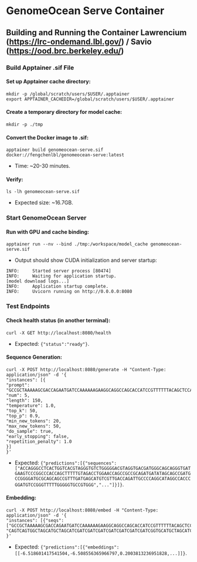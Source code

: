 # GenomeOcean Serve Container

## Building and Running the Container Lawrencium (https://lrc-ondemand.lbl.gov/) / Savio (https://ood.brc.berkeley.edu/)

### Build Apptainer .sif File
#### Set up Apptainer cache directory:
```
mkdir -p /global/scratch/users/$USER/.apptainer
export APPTAINER_CACHEDIR=/global/scratch/users/$USER/.apptainer
```

#### Create a temporary directory for model cache:
```
mkdir -p ./tmp
```

#### Convert the Docker image to .sif:
```
apptainer build genomeocean-serve.sif docker://fengchenlbl/genomeocean-serve:latest
```
* Time: ~20-30 minutes.

#### Verify:
```
ls -lh genomeocean-serve.sif
```
* Expected size: ~16.7GB.

### Start GenomeOcean Server
#### Run with GPU and cache binding:
```
apptainer run --nv --bind ./tmp:/workspace/model_cache genomeocean-serve.sif
```
  * Output should show CUDA initialization and server startup:
```
INFO:     Started server process [80474]
INFO:     Waiting for application startup.
[model download logs...]
INFO:     Application startup complete.
INFO:     Uvicorn running on http://0.0.0.0:8080
```

### Test Endpoints
#### Check health status (in another terminal):
```
curl -X GET http://localhost:8080/health
```
  * Expected: `{"status":"ready"}`.

#### Sequence Generation:
```
curl -X POST http://localhost:8080/generate -H "Content-Type: application/json" -d '{
"instances": [{
"prompt": "GCCGCTAAAAAGCGACCAGAATGATCCAAAAAAGAAGGCAGGCCAGCACCATCCGTTTTTTACAGCTCCAGAACTTCCTTT",
"num": 5,
"length": 150,
"temperature": 1.0,
"top_k": 50,
"top_p": 0.9,
"min_new_tokens": 20,
"max_new_tokens": 50,
"do_sample": true,
"early_stopping": false,
"repetition_penalty": 1.0
}]
}'
```
  * Expected: `{"predictions":[{"sequences":["ACCAGGGCCTCACTGGTCACGTAGGGTGTCTGGGGGACGTAGGTGACGATGGGCAGCAGGGTGATGAAGTCCCGGCCCACCAGCTTTTTGTAGACCTGGAACCAGCCGCCGCAGATGATATAGCAGCCGATGCCGGGGATGCGCAGCAGCCGTTTGATGAGCATGTCGTTGACCAGATTGCCCCAGGCATAGGCCACCCGGATGTCCGGGTTTTTGGGGGTGCCGTGGG","..."]}]}`.

#### Embedding:
```
curl -X POST http://localhost:8080/embed -H "Content-Type: application/json" -d '{
"instances": [{"seqs":
["GCCGCTAAAAAGCGACCAGAATGATCCAAAAAAGAAGGCAGGCCAGCACCATCCGTTTTTTACAGCTCCAGAACTTCCTTT",
"CAGTCAGTGGCTAGCATGCTAGCATCGATCGATCGATCGATCGATCGATCGATCGGTGCATGCTAGCATCGATCGATCGAA"]}]
}'
```
  * Expected: `{"predictions":[{"embeddings":[[-6.518601417541504,-6.508556365966797,0.2003813236951828,...]]}`.
